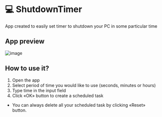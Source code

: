 # :computer: ShutdownTimer
App created to easily set timer to shutdown your PC in some particular time

## App preview
![image](https://user-images.githubusercontent.com/70055689/215871135-630ffef0-aaa9-4b25-bbca-3b241ecc31cc.png)


## How to use it?
1. Open the app
2. Select period of time you would like to use (seconds, minutes or hours)
3. Type time in the input field
4. Click «OK» button to create a scheduled task

+ You can always delete all your scheduled task by clicking «Reset» button.
